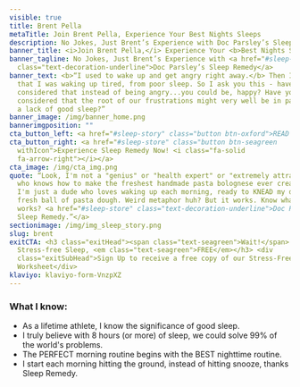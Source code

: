 ```yaml
---
visible: true
title: Brent Pella
metaTitle: Join Brent Pella, Experience Your Best Nights Sleeps
description: No Jokes, Just Brent’s Experience with Doc Parsley’s Sleep Remedy
banner_title: <i>Join Brent Pella,</i> Experience Your <b>Best Nights Sleep</b>
banner_tagline: No Jokes, Just Brent’s Experience with <a href="#sleep-store"
  class="text-decoration-underline">Doc Parsley’s Sleep Remedy</a>
banner_text: <b>“I used to wake up and get angry right away.</b> Then I realized
  that I was waking up tired, from poor sleep. So I ask you this - have you ever
  considered that instead of being angry...you could be, happy? Have you ever
  considered that the root of our frustrations might very well be in part due to
  a lack of good sleep?”
banner_image: /img/banner_home.png
bannerimgposition: ""
cta_button_left: <a href="#sleep-story" class="button btn-oxford">READ BRENT’S SLEEP STORY</a>
cta_button_right: <a href="#sleep-store" class="button btn-seagreen
  withIcon">Experience Sleep Remedy Now! <i class="fa-solid
  fa-arrow-right"></i></a>
cta_image: /img/cta_img.png
quote: “Look, I'm not a "genius" or "health expert" or "extremely attractive man
  who knows how to make the freshest handmade pasta bolognese ever created" -
  I'm just a dude who loves waking up each morning, ready to KNEAD my day like a
  fresh ball of pasta dough. Weird metaphor huh? But it works. Know what else
  works? <a href="#sleep-store" class="text-decoration-underline">Doc Parsley's
  Sleep Remedy.”</a>
sectionimage: /img/img_sleep_story.png
slug: brent
exitCTA: <h3 class="exitHead"><span class="text-seagreen">Wait!</span> Get
  Stress-free Sleep, <em class="text-seagreen">FREE</em></h3> <div
  class="exitSubHead">Sign Up to receive a free copy of our Stress-Free Sleep
  Worksheet</div>
klaviyo: klaviyo-form-VnzpXZ
---
```


### What I know:

- As a lifetime athlete, I know the significance of good sleep.
- I truly believe with 8 hours (or more) of sleep, we could solve 99% of the world's problems.
- The PERFECT morning routine begins with the BEST nighttime routine.
- I start each morning hitting the ground, instead of hitting snooze, thanks Sleep Remedy.
